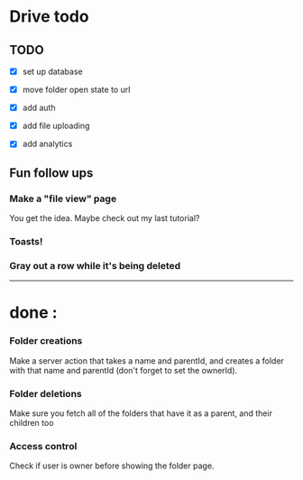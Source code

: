# Drive todo

## TODO

- [x] set up database
- [x] move folder open state to url
- [x] add auth
- [x] add file uploading
- [x] add analytics


## Fun follow ups



### Make a "file view" page

You get the idea. Maybe check out my last tutorial?

### Toasts!

### Gray out a row while it's being deleted

--------------------
# done :
 
### Folder creations

Make a server action that takes a name and parentId, and creates a folder with that name and parentId (don't forget to set the ownerId).


### Folder deletions

Make sure you fetch all of the folders that have it as a parent, and their children too

### Access control

Check if user is owner before showing the folder page.
